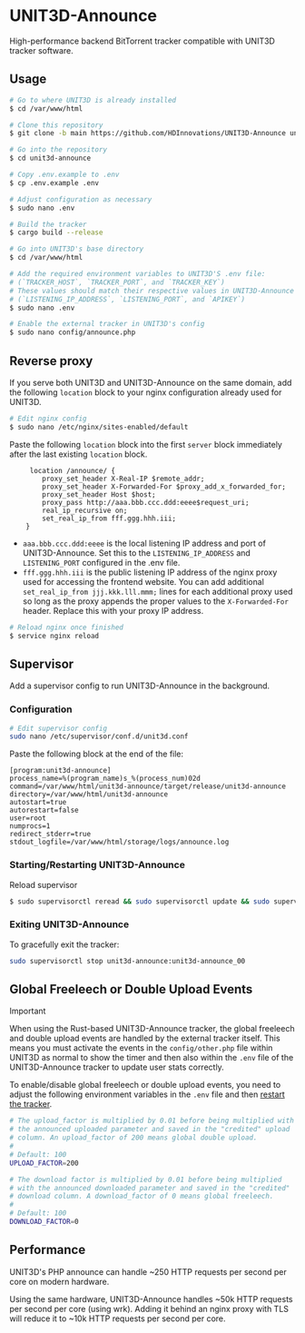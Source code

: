# UNIT3D-Announce

High-performance backend BitTorrent tracker compatible with UNIT3D tracker software.

## Usage

```sh
# Go to where UNIT3D is already installed
$ cd /var/www/html

# Clone this repository
$ git clone -b main https://github.com/HDInnovations/UNIT3D-Announce unit3d-announce

# Go into the repository
$ cd unit3d-announce

# Copy .env.example to .env
$ cp .env.example .env

# Adjust configuration as necessary
$ sudo nano .env

# Build the tracker
$ cargo build --release

# Go into UNIT3D's base directory
$ cd /var/www/html

# Add the required environment variables to UNIT3D'S .env file:
# (`TRACKER_HOST`, `TRACKER_PORT`, and `TRACKER_KEY`)
# These values should match their respective values in UNIT3D-Announce's .env file:
# (`LISTENING_IP_ADDRESS`, `LISTENING_PORT`, and `APIKEY`)
$ sudo nano .env

# Enable the external tracker in UNIT3D's config
$ sudo nano config/announce.php
```

## Reverse proxy

If you serve both UNIT3D and UNIT3D-Announce on the same domain, add the following `location` block to your nginx configuration already used for UNIT3D.

```sh
# Edit nginx config
$ sudo nano /etc/nginx/sites-enabled/default
```

Paste the following `location` block into the first `server` block immediately after the last existing `location` block.

```nginx
     location /announce/ {
        proxy_set_header X-Real-IP $remote_addr;
        proxy_set_header X-Forwarded-For $proxy_add_x_forwarded_for;
        proxy_set_header Host $host;
        proxy_pass http://aaa.bbb.ccc.ddd:eeee$request_uri;
        real_ip_recursive on;
        set_real_ip_from fff.ggg.hhh.iii;
    }
```

- `aaa.bbb.ccc.ddd:eeee` is the local listening IP address and port of UNIT3D-Announce. Set this to the `LISTENING_IP_ADDRESS` and `LISTENING_PORT` configured in the .env file.
- `fff.ggg.hhh.iii` is the public listening IP address of the nginx proxy used for accessing the frontend website. You can add additional `set_real_ip_from jjj.kkk.lll.mmm;` lines for each additional proxy used so long as the proxy appends the proper values to the `X-Forwarded-For` header. Replace this with your proxy IP address.


```sh
# Reload nginx once finished
$ service nginx reload
```

## Supervisor

Add a supervisor config to run UNIT3D-Announce in the background.

### Configuration

```sh
# Edit supervisor config
sudo nano /etc/supervisor/conf.d/unit3d.conf
```

Paste the following block at the end of the file:

```supervisor
[program:unit3d-announce]
process_name=%(program_name)s_%(process_num)02d
command=/var/www/html/unit3d-announce/target/release/unit3d-announce
directory=/var/www/html/unit3d-announce
autostart=true
autorestart=false
user=root
numprocs=1
redirect_stderr=true
stdout_logfile=/var/www/html/storage/logs/announce.log
```

### Starting/Restarting UNIT3D-Announce

Reload supervisor

```sh
$ sudo supervisorctl reread && sudo supervisorctl update && sudo supervisorctl reload
```

### Exiting UNIT3D-Announce

To gracefully exit the tracker:

```sh
sudo supervisorctl stop unit3d-announce:unit3d-announce_00
```

## Global Freeleech or Double Upload Events

> [!IMPORTANT]
> When using the Rust-based UNIT3D-Announce tracker, the global freeleech and double upload events are handled by the external tracker itself. This means you must activate the events in the `config/other.php` file within UNIT3D as normal to show the timer and then also within the `.env` file of the UNIT3D-Announce tracker to update user stats correctly.

To enable/disable global freeleech or double upload events, you need to adjust the following environment variables in the `.env` file and then [restart the tracker](#startingrestarting-unit3d-announce).

```sh
# The upload_factor is multiplied by 0.01 before being multiplied with
# the announced uploaded parameter and saved in the "credited" upload
# column. An upload_factor of 200 means global double upload.
#
# Default: 100
UPLOAD_FACTOR=200

# The download factor is multiplied by 0.01 before being multiplied
# with the announced downloaded parameter and saved in the "credited"
# download column. A download_factor of 0 means global freeleech.
#
# Default: 100
DOWNLOAD_FACTOR=0
```

## Performance

UNIT3D's PHP announce can handle ~250 HTTP requests per second per core on modern hardware.

Using the same hardware, UNIT3D-Announce handles ~50k HTTP requests per second per core (using wrk). Adding it behind an nginx proxy with TLS will reduce it to ~10k HTTP requests per second per core.
